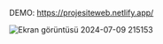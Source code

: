DEMO:
 https://projesiteweb.netlify.app/

![Ekran görüntüsü 2024-07-09 215153](https://github.com/user-attachments/assets/5d271bc7-5000-4d38-a25b-f8b4e336b136)
